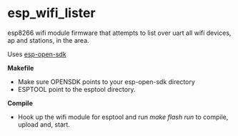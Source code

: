 # esp_wifi_lister
esp8266 wifi module firmware that attempts to list over uart all wifi devices, ap and stations, in the area.

Uses [esp-open-sdk](https://github.com/pfalcon/esp-open-sdk)

**Makefile**

* Make sure OPENSDK points to your esp-open-sdk directory
* ESPTOOL point to the esptool directory.

**Compile**

* Hook up the wifi module for esptool and run _make flash run_ to compile, upload and, start.
